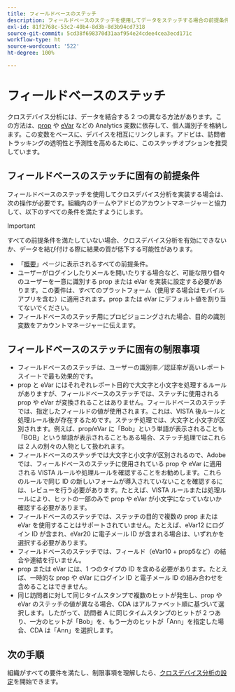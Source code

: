```yaml
---
title: フィールドベースのステッチ
description: フィールドベースのステッチを使用してデータをステッチする場合の前提条件と制限事項を理解します。
exl-id: 81f2768c-53c2-40b4-8d3b-8d3b94cd7318
source-git-commit: 5cd38f698370d31aaf954e24cdee4cea3ecd171c
workflow-type: ht
source-wordcount: '522'
ht-degree: 100%

---
```


# フィールドベースのステッチ

クロスデバイス分析には、データを結合する 2 つの異なる方法があります。この方法は、[prop](/help/implement/vars/page-vars/prop.md) や [eVar](/help/implement/vars/page-vars/evar.md) などの Analytics 変数に依存して、個人識別子を格納します。この変数をベースに、デバイスを相互にリンクします。アドビは、訪問者トラッキングの透明性と予測性を高めるために、このステッチオプションを推奨しています。

## フィールドベースのステッチに固有の前提条件

フィールドベースのステッチを使用してクロスデバイス分析を実装する場合は、次の操作が必要です。組織内のチームやアドビのアカウントマネージャーと協力して、以下のすべての条件を満たすようにします。

>[!IMPORTANT]
>
>すべての前提条件を満たしていない場合、クロスデバイス分析を有効にできないか、データを結び付ける際に結果の質が低下する可能性があります。

* 「[概要](overview.md)」ページに表示されるすべての前提条件。
* ユーザーがログインしたりメールを開いたりする場合など、可能な限り個々のユーザーを一意に識別する prop または eVar を実装に設定する必要があります。この要件は、すべてのプラットフォーム（使用する場合はモバイルアプリを含む）に適用されます。prop または eVar にデフォルト値を割り当てないでください。
* フィールドベースのステッチ用にプロビジョニングされた場合、目的の識別変数をアカウントマネージャーに伝えます。

## フィールドベースのステッチに固有の制限事項

* フィールドベースのステッチは、ユーザーの識別率／認証率が高いレポートスイートで最も効果的です。
* prop と eVar にはそれぞれレポート目的で大文字と小文字を処理するルールがありますが、フィールドベースのステッチでは、ステッチに使用される prop や eVar が変換されることはありません。フィールドベースのステッチでは、指定したフィールドの値が使用されます。これは、VISTA 後ルールと処理ルール後が存在するためです。ステッチ処理では、大文字と小文字が区別されます。例えば、prop/eVar に「Bob」という単語が表示されることも「BOB」という単語が表示されることもある場合、ステッチ処理ではこれらは 2 人の別々の人物として扱われます。
* フィールドベースのステッチでは大文字と小文字が区別されるので、Adobe では、フィールドベースのステッチに使用されている prop や eVar に適用される VISTA ルールや処理ルールを確認することをお勧めします。これらのルールで同じ ID の新しいフォームが導入されていないことを確認するには、レビューを行う必要があります。たとえば、VISTA ルールまたは処理ルールにより、ヒットの一部のみで prop や eVar が小文字になっていないか確認する必要があります。
* フィールドベースのステッチでは、ステッチの目的で複数の prop または eVar を使用することはサポートされていません。たとえば、eVar12 にログイン ID が含まれ、eVar20 に電子メール ID が含まれる場合は、いずれかを選択する必要があります。
* フィールドベースのステッチでは、フィールド（eVar10 + prop5など）の結合や連結を行いません。
* prop または eVar には、1 つのタイプの ID を含める必要があります。たとえば、一時的な prop や eVar にログイン ID と電子メール ID の組み合わせを含めることはできません。
* 同じ訪問者に対して同じタイムスタンプで複数のヒットが発生し、prop や eVar のステッチの値が異なる場合、CDA はアルファベット順に基づいて選択します。したがって、訪問者 A に同じタイムスタンプのヒットが 2 つあり、一方のヒットが「Bob」を、もう一方のヒットが「Ann」を指定した場合、CDA は「Ann」を選択します。


## 次の手順

組織がすべての要件を満たし、制限事項を理解したら、[クロスデバイス分析の設定](setup.md)を開始できます。
